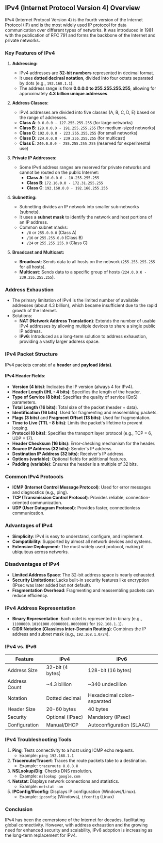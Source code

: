 ## **IPv4 (Internet Protocol Version 4) Overview**

IPv4 (Internet Protocol Version 4) is the fourth version of the Internet Protocol (IP) and is the most widely used IP protocol for data communication over different types of networks. It was introduced in 1981 with the publication of RFC 791 and forms the backbone of the Internet and private networks.

### **Key Features of IPv4**
1. **Addressing:**
    - IPv4 addresses are **32-bit numbers** represented in decimal format.
    - It uses **dotted decimal notation**, divided into four octets separated by dots (e.g., `192.168.1.1`).
    - The address range is from **0.0.0.0 to 255.255.255.255**, allowing for approximately **4.3 billion unique addresses**.

2. **Address Classes:**
    - IPv4 addresses are divided into five classes (A, B, C, D, E) based on the range of addresses.
    - **Class A**: `0.0.0.0 - 127.255.255.255` (for large networks)
    - **Class B**: `128.0.0.0 - 191.255.255.255` (for medium-sized networks)
    - **Class C**: `192.0.0.0 - 223.255.255.255` (for small networks)
    - **Class D**: `224.0.0.0 - 239.255.255.255` (for multicast)
    - **Class E**: `240.0.0.0 - 255.255.255.255` (reserved for experimental use)

3. **Private IP Addresses:**
    - Some IPv4 address ranges are reserved for private networks and cannot be routed on the public Internet:
        - **Class A**: `10.0.0.0 - 10.255.255.255`
        - **Class B**: `172.16.0.0 - 172.31.255.255`
        - **Class C**: `192.168.0.0 - 192.168.255.255`

4. **Subnetting:**
    - Subnetting divides an IP network into smaller sub-networks (subnets).
    - It uses a **subnet mask** to identify the network and host portions of an IP address.
    - Common subnet masks:
        - `/8` or `255.0.0.0` (Class A)
        - `/16` or `255.255.0.0` (Class B)
        - `/24` or `255.255.255.0` (Class C)

5. **Broadcast and Multicast:**
    - **Broadcast**: Sends data to all hosts on the network (`255.255.255.255` for all hosts).
    - **Multicast**: Sends data to a specific group of hosts (`224.0.0.0 - 239.255.255.255`).

### **Address Exhaustion**
- The primary limitation of IPv4 is the limited number of available addresses (about 4.3 billion), which became insufficient due to the rapid growth of the Internet.
- Solutions:
    - **NAT (Network Address Translation)**: Extends the number of usable IPv4 addresses by allowing multiple devices to share a single public IP address.
    - **IPv6**: Introduced as a long-term solution to address exhaustion, providing a vastly larger address space.

### **IPv4 Packet Structure**
IPv4 packets consist of a **header** and **payload (data)**.

#### **IPv4 Header Fields:**
- **Version (4 bits)**: Indicates the IP version (always 4 for IPv4).
- **Header Length (IHL - 4 bits)**: Specifies the length of the header.
- **Type of Service (8 bits)**: Specifies the quality of service (QoS) parameters.
- **Total Length (16 bits)**: Total size of the packet (header + data).
- **Identification (16 bits)**: Used for fragmenting and reassembling packets.
- **Flags (3 bits)** and **Fragment Offset (13 bits)**: Used for fragmentation.
- **Time to Live (TTL - 8 bits)**: Limits the packet's lifetime to prevent looping.
- **Protocol (8 bits)**: Specifies the transport layer protocol (e.g., TCP = 6, UDP = 17).
- **Header Checksum (16 bits)**: Error-checking mechanism for the header.
- **Source IP Address (32 bits)**: Sender's IP address.
- **Destination IP Address (32 bits)**: Receiver's IP address.
- **Options (variable)**: Optional fields for additional features.
- **Padding (variable)**: Ensures the header is a multiple of 32 bits.

### **Common IPv4 Protocols**
- **ICMP (Internet Control Message Protocol)**: Used for error messages and diagnostics (e.g., ping).
- **TCP (Transmission Control Protocol)**: Provides reliable, connection-oriented communication.
- **UDP (User Datagram Protocol)**: Provides faster, connectionless communication.

### **Advantages of IPv4**
- **Simplicity**: IPv4 is easy to understand, configure, and implement.
- **Compatibility**: Supported by almost all network devices and systems.
- **Extensive Deployment**: The most widely used protocol, making it ubiquitous across networks.

### **Disadvantages of IPv4**
- **Limited Address Space**: The 32-bit address space is nearly exhausted.
- **Security Limitations**: Lacks built-in security features like encryption (IPsec was later added but not default).
- **Fragmentation Overhead**: Fragmenting and reassembling packets can reduce efficiency.

### **IPv4 Address Representation**
- **Binary Representation**: Each octet is represented in binary (e.g., `11000000.10101000.00000001.00000001` for `192.168.1.1`).
- **CIDR Notation (Classless Inter-Domain Routing)**: Combines the IP address and subnet mask (e.g., `192.168.1.0/24`).

### **IPv4 vs. IPv6**
| Feature            | IPv4                   | IPv6                       |
|--------------------|------------------------|----------------------------|
| Address Size       | 32-bit (4 bytes)       | 128-bit (16 bytes)         |
| Address Count      | ~4.3 billion           | ~340 undecillion           |
| Notation           | Dotted decimal         | Hexadecimal colon-separated|
| Header Size        | 20-60 bytes            | 40 bytes                   |
| Security           | Optional (IPsec)       | Mandatory (IPsec)          |
| Configuration      | Manual/DHCP            | Autoconfiguration (SLAAC)  |

### **IPv4 Troubleshooting Tools**
1. **Ping**: Tests connectivity to a host using ICMP echo requests.
    - Example: `ping 192.168.1.1`
2. **Traceroute/Tracert**: Traces the route packets take to a destination.
    - Example: `traceroute 8.8.8.8`
3. **NSLookup/Dig**: Checks DNS resolution.
    - Example: `nslookup google.com`
4. **Netstat**: Displays network connections and statistics.
    - Example: `netstat -an`
5. **IPConfig/Ifconfig**: Displays IP configuration (Windows/Linux).
    - Example: `ipconfig` (Windows), `ifconfig` (Linux)

### **Conclusion**
IPv4 has been the cornerstone of the Internet for decades, facilitating global connectivity. However, with address exhaustion and the growing need for enhanced security and scalability, IPv6 adoption is increasing as the long-term replacement for IPv4.
